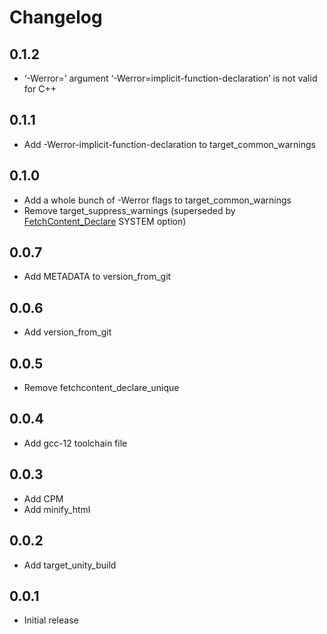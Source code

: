 # Changelog

## 0.1.2
- ‘-Werror=’ argument ‘-Werror=implicit-function-declaration’ is not valid for C++

## 0.1.1
- Add -Werror-implicit-function-declaration to target_common_warnings

## 0.1.0
- Add a whole bunch of -Werror flags to target_common_warnings
- Remove target_suppress_warnings (superseded by [FetchContent_Declare](https://cmake.org/cmake/help/latest/module/FetchContent.html) SYSTEM option)

## 0.0.7
- Add METADATA to version_from_git

## 0.0.6
- Add version_from_git

## 0.0.5
- Remove fetchcontent_declare_unique

## 0.0.4
- Add gcc-12 toolchain file

## 0.0.3
- Add CPM
- Add minify_html

## 0.0.2
- Add target_unity_build

## 0.0.1
- Initial release